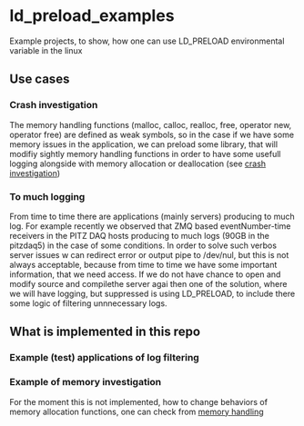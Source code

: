 # ld_preload_examples
Example projects, to show, how one can use LD_PRELOAD environmental variable in the linux  

## Use cases  
  
### Crash investigation  
The memory handling functions (malloc, calloc, realloc, free, operator new, operator free) are defined as weak symbols, so in the case 
if we have some memory issues in the  application, we can preload some library, that will modifiy sightly memory handling functions in 
order to have some usefull logging alongside with memory allocation or deallocation (see 
[crash investigation](https://github.com/davitkalantaryan/crash-investigations))  
  
### To much logging  
From time to time there are applications (mainly servers) producing to much log. For example recently we observed that ZMQ based 
eventNumber-time receivers in the PITZ DAQ hosts producing to much logs (90GB in the pitzdaq5) in the case of some conditions.  In order to 
solve such verbos server issues w can redirect error or output pipe to /dev/nul, but this is not always acceptable, because from time 
to time we have some important information, that we need access. If we do not have chance to open and modify source and compilethe server agai
then one of the solution, where we will have logging, but suppressed is using LD_PRELOAD, to include there some logic of filtering unnnecessary 
logs.  


## What is implemented in this repo  

### Example (test) applications of log filtering 
  
### Example of memory investigation  
For the moment this is not implemented, how to change behaviors of memory allocation functions, one can check from [memory handling](https://github.com/davitkalantaryan/crash-investigations)
